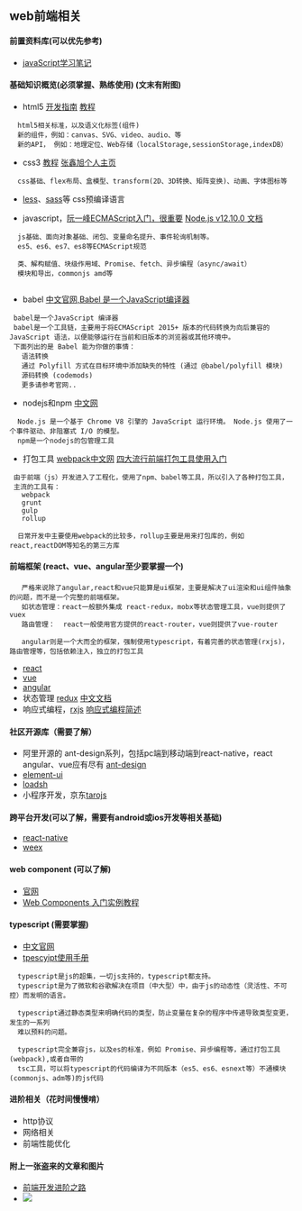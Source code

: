 ## web前端相关

#### 前置资料库(可以优先参考)
- [javaScript学习笔记](https://github.com/anbang/javascript-notes)

#### 基础知识概览(必须掌握、熟练使用) (文末有附图)

- html5  [开发指南](https://developer.mozilla.org/zh-CN/docs/Web/Guide/HTML/HTML5) [教程](https://www.w3school.com.cn/html5/html_5_app_cache.asp)
```
  html5相关标准，以及语义化标签(组件)
  新的组件，例如：canvas、SVG、video、audio、等
  新的API， 例如：地理定位、Web存储（localStorage,sessionStorage,indexDB）
```
- css3 [教程](https://www.w3school.com.cn/css3/index.asp) [张鑫旭个人主页](https://www.zhangxinxu.com/)
```
  css基础、flex布局、盒模型、transform(2D、3D转换、矩阵变换)、动画、字体图标等
```
- [less](https://www.baidu.com/link?url=c6W8f3kFhgSKMIWGFf10qEfjb4ZVedtpldLI7pJrHKu&wd=&eqid=d5442794004780a0000000065d80eb4b)、[sass](http://sass.bootcss.com/)等 css预编译语言

- javascript，[阮一峰ECMAScript入门，很重要](http://es6.ruanyifeng.com/) [Node.js v12.10.0 文档](http://nodejs.cn/api/esm.html)
```
  js基础、面向对象基础、闭包、变量命名提升、事件轮询机制等。
  es5、es6、es7、es8等ECMAScript规范
  
  类、解构赋值、块级作用域、Promise、fetch、异步编程（async/await）
  模块和导出，commonjs amd等
  
```
- babel [中文官网,Babel 是一个JavaScript编译器](https://www.babeljs.cn/docs/index.html) 
```
 babel是一个JavaScript 编译器
 babel是一个工具链，主要用于将ECMAScript 2015+ 版本的代码转换为向后兼容的 JavaScript 语法，以便能够运行在当前和旧版本的浏览器或其他环境中。
 下面列出的是 Babel 能为你做的事情：
   语法转换
   通过 Polyfill 方式在目标环境中添加缺失的特性 (通过 @babel/polyfill 模块)
   源码转换 (codemods)
   更多请参考官网..
```
- nodejs和npm [中文网](http://nodejs.cn/)
```
  Node.js 是一个基于 Chrome V8 引擎的 JavaScript 运行环境。 Node.js 使用了一个事件驱动、非阻塞式 I/O 的模型。
  npm是一个nodejs的包管理工具
```
- 打包工具 [webpack中文网](https://www.webpackjs.com/)  [四大流行前端打包工具使用入门](https://www.ctolib.com/topics-109560.html)
```
 由于前端（js）开发进入了工程化，使用了npm、babel等工具，所以引入了各种打包工具，
 主流的工具有：
   webpack
   grunt 
   gulp 
   rollup
  
  日常开发中主要使用webpack的比较多，rollup主要是用来打包库的，例如react,reactDOM等知名的第三方库  

```
#### 前端框架 (react、vue、angular至少要掌握一个)
```
   严格来说除了angular,react和vue只能算是ui框架，主要是解决了ui渲染和ui组件抽象的问题，而不是一个完整的前端框架。  
   如状态管理：react一般额外集成 react-redux，mobx等状态管理工具，vue则提供了vuex
   路由管理：  react一般使用官方提供的react-router，vue则提供了vue-router

   angular则是一个大而全的框架，强制使用typescript，有着完善的状态管理(rxjs)，路由管理等，包括依赖注入，独立的打包工具
```
- [react](https://github.com/facebook/react) 
- [vue](https://github.com/vuejs/vue)
- [angular](https://github.com/angular/angular)
- 状态管理 [redux](https://github.com/reduxjs/redux) [中文文档](http://cn.redux.js.org/)
- 响应式编程，[rxjs](https://github.com/ReactiveX/rxjs) [响应式编程简述](https://www.jianshu.com/p/1765f658200a)

#### 社区开源库（需要了解）
- 阿里开源的 ant-design系列，包括pc端到移动端到react-native，react angular、vue应有尽有 [ant-design](https://github.com/ant-design)
- [element-ui](https://github.com/ElemeFE)
- [loadsh]()
- 小程序开发，京东[tarojs](https://github.com/NervJS/taro-ui)

#### 跨平台开发(可以了解，需要有android或ios开发等相关基础)
- [react-native](https://reactnative.cn/)
- [weex](https://weex.apache.org/cn/)

#### web component (可以了解)
- [官网](https://developer.mozilla.org/zh-CN/docs/Web/Web_Components)
- [Web Components 入门实例教程](http://www.ruanyifeng.com/blog/2019/08/web_components.html)

#### typescript (需要掌握)
- [中文官网](https://www.tslang.cn/)
- [tpescyipt使用手册](https://github.com/zhongsp/TypeScript)
```
  typescript是js的超集，一切js支持的，typescript都支持。
  typescript是为了微软和谷歌解决在项目（中大型）中，由于js的动态性（灵活性、不可控）而发明的语言。
  
  typescript通过静态类型来明确代码的类型，防止变量在复杂的程序中传递导致类型变更，发生的一系列
  难以预料的问题。
  
  typescript完全兼容js，以及es的标准，例如 Promise、异步编程等，通过打包工具(webpack),或者自带的
  tsc工具，可以将typescript的代码编译为不同版本（es5、es6、esnext等）不通模块(commonjs、adm等)的js代码

```

#### 进阶相关（花时间慢慢啃）
- http协议
- 网络相关
- 前端性能优化


#### 附上一张盗来的文章和图片
- [前端开发进阶之路](https://www.jianshu.com/p/8a3ca612f599)
- <img src="https://img-blog.csdnimg.cn/20181206170348997.png?x-oss-process=image/watermark,type_ZmFuZ3poZW5naGVpdGk,shadow_10,text_aHR0cHM6Ly9ibG9nLmNzZG4ubmV0L3Byb2dyYW1tZXJfZmVuZw==,size_16,color_FFFFFF,t_70">
